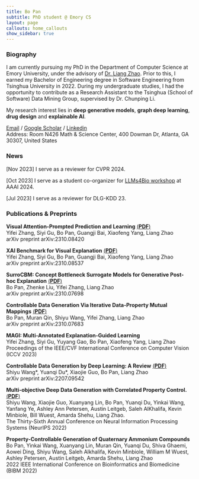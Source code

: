 ```yaml
---
title: Bo Pan
subtitle: PhD student @ Emory CS
layout: page
callouts: home_callouts
show_sidebar: true
---
```


### Biography
I am currently pursuing my PhD in the Department of Computer Science at Emory University, under the advisory of [Dr. Liang Zhao](https://cs.emory.edu/~lzhao41/index.htm). Prior to this, I earned my Bachelor of Engineering degree in Software Engineering from Tsinghua University in 2022. During my undergraduate studies, I had the opportunity to contribute as a Research Assistant to the Tsinghua (School of Software) Data Mining Group, supervised by Dr. Chunping Li. 

My research interest lies in **deep generative models**, **graph deep learning**, **drug design** and **explainable AI**.

[Email](bo.pan@emory.edu)   /   [Google Scholar](https://scholar.google.com/citations?user=UacLGeoAAAAJ)   /   [Linkedin](https://www.linkedin.com/in/bo-pan/)  
Address: Room N426 Math & Science Center, 400 Dowman Dr, Atlanta, GA 30307, United States

### News

[Nov 2023] I serve as a reviewer for CVPR 2024.<br>

[Oct 2023] I serve as a student co-organizer for [LLMs4Bio workshop](https://llms4science-community.github.io/aaai2024.html) at AAAI 2024.<br>

[Jul 2023] I serve as a reviewer for DLG-KDD 23.

### Publications & Preprints

**Visual Attention-Prompted Prediction and Learning** [(**PDF**)](https://arxiv.org/pdf/2310.08420.pdf)   
Yifei Zhang, Siyi Gu, Bo Pan, Guangji Bai, Xiaofeng Yang, Liang Zhao  
arXiv preprint arXiv:2310.08420  



**XAI Benchmark for Visual Explanation** [(**PDF**)](https://arxiv.org/pdf/2310.08537.pdf)   
Yifei Zhang, Siyi Gu, Bo Pan, Guangji Bai, Xiaofeng Yang, Liang Zhao  
arXiv preprint arXiv:2310.08537  



**SurroCBM: Concept Bottleneck Surrogate Models for Generative Post-hoc Explanation** [(**PDF**)](https://arxiv.org/pdf/2310.07698.pdf)   
Bo Pan, Zhenke Liu, Yifei Zhang, Liang Zhao  
arXiv preprint arXiv:2310.07698  



**Controllable Data Generation Via Iterative Data-Property Mutual Mappings** [(**PDF**)](https://arxiv.org/pdf/2310.07683.pdf)  
Bo Pan, Muran Qin, Shiyu Wang, Yifei Zhang, Liang Zhao  
arXiv preprint arXiv:2310.07683  



**MAGI: Multi-Annotated Explanation-Guided Learning**  
Yifei Zhang, Siyi Gu, Yuyang Gao, Bo Pan, Xiaofeng Yang, Liang Zhao  
Proceedings of the IEEE/CVF International Conference on Computer Vision (ICCV 2023)  



**Controllable Data Generation by Deep Learning: A Review** [(**PDF**)](https://arxiv.org/pdf/2207.09542.pdf)  
Shiyu Wang\*, Yuanqi Du\*, Xiaojie Guo, Bo Pan, Liang Zhao   
arXiv preprint arXiv:2207.09542   



**Multi-objective Deep Data Generation with Correlated Property Control.** [(**PDF**)](https://arxiv.org/pdf/2210.01796.pdf)   
Shiyu Wang, Xiaojie Guo, Xuanyang Lin, Bo Pan, Yuanqi Du, Yinkai Wang, Yanfang Ye, Ashley Ann Petersen, Austin Leitgeb, Saleh AlKhalifa, Kevin Minbiole, Bill Wuest, Amarda Shehu, Liang Zhao.  
The Thirty-Sixth Annual Conference on Neural Information Processing Systems (NeurIPS 2022)   



**Property-Controllable Generation of Quaternary Ammonium Compounds**  
Bo Pan, Yinkai Wang, Xuanyang Lin, Muran Qin, Yuanqi Du, Shiva Ghaemi, Aowei Ding, Shiyu Wang, Saleh Alkhalifa, Kevin Minbiole, William M Wuest, Ashley Petersen, Austin Leitgeb, Amarda Shehu, Liang Zhao  
2022 IEEE International Conference on Bioinformatics and Biomedicine (BIBM 2022)  